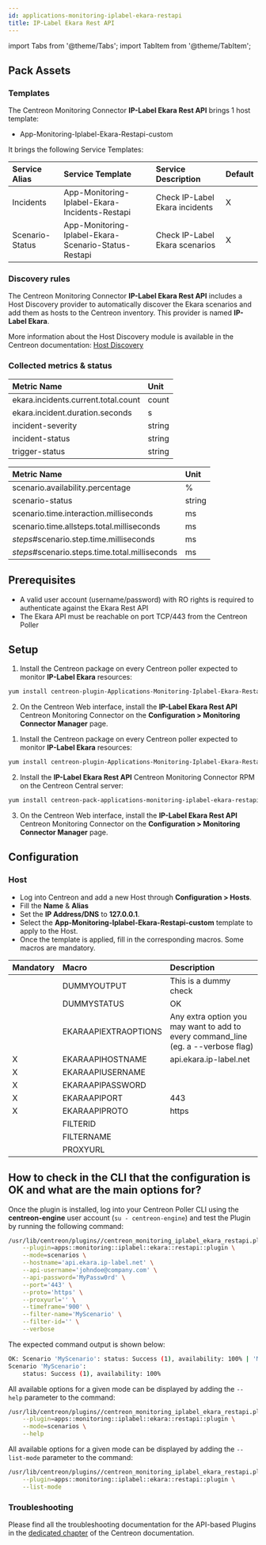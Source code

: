```yaml
---
id: applications-monitoring-iplabel-ekara-restapi
title: IP-Label Ekara Rest API
---
```

import Tabs from '@theme/Tabs';
import TabItem from '@theme/TabItem';

## Pack Assets

### Templates

The Centreon Monitoring Connector **IP-Label Ekara Rest API** brings 1 host template:

* App-Monitoring-Iplabel-Ekara-Restapi-custom

It brings the following Service Templates:

| Service Alias   | Service Template                                     | Service Description            | Default |
|:----------------|:-----------------------------------------------------|:-------------------------------|:--------|
| Incidents       | App-Monitoring-Iplabel-Ekara-Incidents-Restapi       | Check IP-Label Ekara incidents | X       |
| Scenario-Status | App-Monitoring-Iplabel-Ekara-Scenario-Status-Restapi | Check IP-Label Ekara scenarios | X       |

### Discovery rules

The Centreon Monitoring Connector **IP-Label Ekara Rest API** includes a Host Discovery provider to automatically discover the Ekara scenarios and add them as hosts to the Centreon inventory.
This provider is named **IP-Label Ekara**.

More information about the Host Discovery module is available in the Centreon documentation:
[Host Discovery](/docs/monitoring/discovery/hosts-discovery)

### Collected metrics & status

<Tabs groupId="sync">
<TabItem value="Incidents" label="Incidents">

| Metric Name                         | Unit   |
|:------------------------------------|:-------|
| ekara.incidents.current.total.count | count  |
| ekara.incident.duration.seconds     | s      |
| incident-severity                   | string |
| incident-status                     | string |
| trigger-status                      | string |

</TabItem>
<TabItem value="Scenario-Status" label="Scenario-Status">

| Metric Name                                    | Unit   |
|:-----------------------------------------------|:-------|
| scenario.availability.percentage               | %      |
| scenario-status                                | string |
| scenario.time.interaction.milliseconds         | ms     |
| scenario.time.allsteps.total.milliseconds      | ms     |
| *steps*#scenario.step.time.milliseconds        | ms     |
| *steps*#scenario.steps.time.total.milliseconds | ms     |

</TabItem>
</Tabs>

## Prerequisites

* A valid user account (username/password) with RO rights is required to authenticate against the Ekara Rest API
* The Ekara API must be reachable on port TCP/443 from the Centreon Poller

## Setup

<Tabs groupId="sync">
<TabItem value="Online License" label="Online License">

1. Install the Centreon package on every Centreon poller expected to monitor **IP-Label Ekara** resources:

  ```bash
  yum install centreon-plugin-Applications-Monitoring-Iplabel-Ekara-Restapi
  ```

2. On the Centreon Web interface, install the **IP-Label Ekara Rest API** Centreon Monitoring Connector on the **Configuration > Monitoring Connector Manager** page.

</TabItem>
<TabItem value="Offline License" label="Offline License">

1. Install the Centreon package on every Centreon poller expected to monitor **IP-Label Ekara** resources:

  ```bash
  yum install centreon-plugin-Applications-Monitoring-Iplabel-Ekara-Restapi
  ```

2. Install the **IP-Label Ekara Rest API** Centreon Monitoring Connector RPM on the Centreon Central server:

  ```bash
  yum install centreon-pack-applications-monitoring-iplabel-ekara-restapi
  ```

3. On the Centreon Web interface, install the **IP-Label Ekara Rest API** Centreon Monitoring Connector on the **Configuration > Monitoring Connector Manager** page.

</TabItem>
</Tabs>

## Configuration

### Host

* Log into Centreon and add a new Host through **Configuration > Hosts**.
* Fill the **Name** & **Alias**
* Set the **IP Address/DNS** to **127.0.0.1**.
* Select the **App-Monitoring-Iplabel-Ekara-Restapi-custom** template to apply to the Host.
* Once the template is applied, fill in the corresponding macros. Some macros are mandatory.

| Mandatory   | Macro                | Description                                                                            |
|:------------|:---------------------|:---------------------------------------------------------------------------------------|
|             | DUMMYOUTPUT          | This is a dummy check                                                                  |
|             | DUMMYSTATUS          | OK                                                                                     |
|             | EKARAAPIEXTRAOPTIONS | Any extra option you may want to add to every command\_line (eg. a --verbose flag)     |
| X           | EKARAAPIHOSTNAME     | api.ekara.ip-label.net                                                                 |
| X           | EKARAAPIUSERNAME     |                                                                                        |
| X           | EKARAAPIPASSWORD     |                                                                                        |
| X           | EKARAAPIPORT         | 443                                                                                    |
| X           | EKARAAPIPROTO        | https                                                                                  |
|             | FILTERID             |                                                                                        |
|             | FILTERNAME           |                                                                                        |
|             | PROXYURL             |                                                                                        |

## How to check in the CLI that the configuration is OK and what are the main options for? 

Once the plugin is installed, log into your Centreon Poller CLI using the
**centreon-engine** user account (`su - centreon-engine`) and test the Plugin by
running the following command:

```bash
/usr/lib/centreon/plugins//centreon_monitoring_iplabel_ekara_restapi.pl \
    --plugin=apps::monitoring::iplabel::ekara::restapi::plugin \
    --mode=scenarios \
    --hostname='api.ekara.ip-label.net' \
    --api-username='johndoe@company.com' \
    --api-password='MyPassw0rd' \
    --port='443' \
    --proto='https' \
    --proxyurl='' \
    --timeframe='900' \
    --filter-name='MyScenario' \
    --filter-id='' \
    --verbose
```

The expected command output is shown below:

```bash
OK: Scenario 'MyScenario': status: Success (1), availability: 100% | 'MyScenario#scenario.availability.percentage'=100%;;;0;100
Scenario 'MyScenario':
    status: Success (1), availability: 100%
```

All available options for a given mode can be displayed by adding the
`--help` parameter to the command:

```bash
/usr/lib/centreon/plugins//centreon_monitoring_iplabel_ekara_restapi.pl \
    --plugin=apps::monitoring::iplabel::ekara::restapi::plugin \
    --mode=scenarios \
    --help
```

All available options for a given mode can be displayed by adding the
`--list-mode` parameter to the command:

```bash
/usr/lib/centreon/plugins//centreon_monitoring_iplabel_ekara_restapi.pl \
    --plugin=apps::monitoring::iplabel::ekara::restapi::plugin \
    --list-mode
```

### Troubleshooting

Please find all the troubleshooting documentation for the API-based Plugins in
the [dedicated chapter](../getting-started/how-to-guides/troubleshooting-plugins.md#http-and-api-checks)
of the Centreon documentation.
